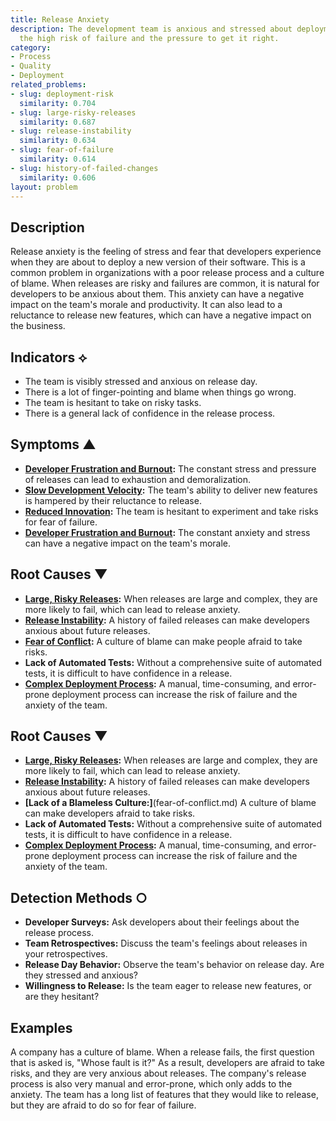 ```yaml
---
title: Release Anxiety
description: The development team is anxious and stressed about deployments due to
  the high risk of failure and the pressure to get it right.
category:
- Process
- Quality
- Deployment
related_problems:
- slug: deployment-risk
  similarity: 0.704
- slug: large-risky-releases
  similarity: 0.687
- slug: release-instability
  similarity: 0.634
- slug: fear-of-failure
  similarity: 0.614
- slug: history-of-failed-changes
  similarity: 0.606
layout: problem
---
```


## Description
Release anxiety is the feeling of stress and fear that developers experience when they are about to deploy a new version of their software. This is a common problem in organizations with a poor release process and a culture of blame. When releases are risky and failures are common, it is natural for developers to be anxious about them. This anxiety can have a negative impact on the team's morale and productivity. It can also lead to a reluctance to release new features, which can have a negative impact on the business.

## Indicators ⟡
- The team is visibly stressed and anxious on release day.
- There is a lot of finger-pointing and blame when things go wrong.
- The team is hesitant to take on risky tasks.
- There is a general lack of confidence in the release process.

## Symptoms ▲
- **[Developer Frustration and Burnout](developer-frustration-and-burnout.md):** The constant stress and pressure of releases can lead to exhaustion and demoralization.
- **[Slow Development Velocity](slow-development-velocity.md):** The team's ability to deliver new features is hampered by their reluctance to release.
- **[Reduced Innovation](reduced-innovation.md):** The team is hesitant to experiment and take risks for fear of failure.
- **[Developer Frustration and Burnout](developer-frustration-and-burnout.md):** The constant anxiety and stress can have a negative impact on the team's morale.

## Root Causes ▼
- **[Large, Risky Releases](large-risky-releases.md):** When releases are large and complex, they are more likely to fail, which can lead to release anxiety.
- **[Release Instability](release-instability.md):** A history of failed releases can make developers anxious about future releases.
- **[Fear of Conflict](fear-of-conflict.md):** A culture of blame can make people afraid to take risks.
- **Lack of Automated Tests:** Without a comprehensive suite of automated tests, it is difficult to have confidence in a release.
- **[Complex Deployment Process](complex-deployment-process.md):** A manual, time-consuming, and error-prone deployment process can increase the risk of failure and the anxiety of the team.

## Root Causes ▼
- **[Large, Risky Releases](large-risky-releases.md):** When releases are large and complex, they are more likely to fail, which can lead to release anxiety.
- **[Release Instability](release-instability.md):** A history of failed releases can make developers anxious about future releases.
- **[Lack of a Blameless Culture:]**(fear-of-conflict.md) A culture of blame can make developers afraid to take risks.
- **Lack of Automated Tests:** Without a comprehensive suite of automated tests, it is difficult to have confidence in a release.
- **[Complex Deployment Process](complex-deployment-process.md):** A manual, time-consuming, and error-prone deployment process can increase the risk of failure and the anxiety of the team.

## Detection Methods ○
- **Developer Surveys:** Ask developers about their feelings about the release process.
- **Team Retrospectives:** Discuss the team's feelings about releases in your retrospectives.
- **Release Day Behavior:** Observe the team's behavior on release day. Are they stressed and anxious?
- **Willingness to Release:** Is the team eager to release new features, or are they hesitant?

## Examples
A company has a culture of blame. When a release fails, the first question that is asked is, "Whose fault is it?" As a result, developers are afraid to take risks, and they are very anxious about releases. The company's release process is also very manual and error-prone, which only adds to the anxiety. The team has a long list of features that they would like to release, but they are afraid to do so for fear of failure.
